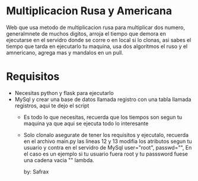 # Multiplicacion Rusa y Americana
Web que usa metodo de multiplicacion rusa para multiplicar dos numero, generalmnete de muchos digitos, arroja el tiempo que demora en 
ejecutarse en el servidro donde se corre o en local si lo clonas, asi sabes el tiempo que tarda en ejecutarlo tu maquina, usa dos algoritmos el ruso y el amnericano, agrega mas y mandalos en un pull.

# Requisitos

- Necesitas python y flask para ejecutarlo
- MySql y crear una base de datos llamada registro con una tabla llamada registros, aqui te dejo el script
  <script>
    
  CREATE DATABASE registro;
    
  USE registro;

  CREATE TABLE registros (
    id INTEGER PRIMARY KEY AUTO_INCREMENT,
    num1 LONGTEXT,  
    lon1 varchar(10),  
    num2 LONGTEXT,  
    lon2 varchar(10),  
    resultA LONGTEXT,  
    lonResultA varchar(10),  
    resultR LONGTEXT,  
    lonResultR varchar(10),  
    timeA FLOAT,  
    timeR FLOAT  
);  
  </script>
- Es todo lo que necesitas, recuerda que los tiempos son segun tu maquina ya que aqui se ejecuta todo lo interesante
- Solo clonalo asegurate de tener los requisitos y ejecutalo, recuerda en el archivo main.py
  las lineas 12 y 13 modifia los atributos segun tu usuario y contra en el servidro de MySql
    user="root",
    passwd="",
  En el caso es un ejemplo si tu usuario fuera root y tu passsword fuese una cadena vacia "" lambda.

  by: Safrax

